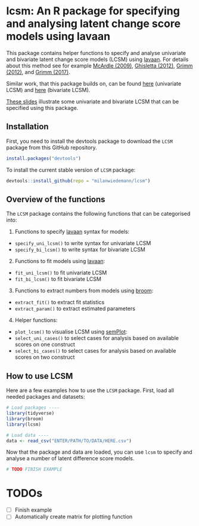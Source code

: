 # lcsm: An R package for specifying and analysing latent change score models using lavaan

This package contains helper functions to specify and analyse univariate and bivariate latent change score models (LCSM) using [lavaan](http://lavaan.ugent.be/). For details about this method see for example [McArdle (2009)](http://www.annualreviews.org/doi/10.1146/annurev.psych.60.110707.163612), [Ghisletta (2012)](https://doi.org/10.1080/10705511.2012.713275), [Grimm (2012)](https://doi.org/10.1080/10705511.2012.659627), and [Grimm (2017)](https://www.guilford.com/books/Growth-Modeling/Grimm-Ram-Estabrook/9781462526062).

Similar work, that this package builds on, can be found [here](https://quantdev.ssri.psu.edu/tutorials/growth-modeling-chapter-16-introduction-latent-change-score-modeling) (univariate LCSM) and [here](https://quantdev.ssri.psu.edu/tutorials/growth-modeling-chapter-17-multivariate-latent-change-score-models) (bivariate LCSM).

[These slides](https://docs.google.com/presentation/d/1q-SVbTA6n_HiC1bLjmCWySk1_b2u6rj12XrfK8-WEE0/edit?usp=sharing) illustrate some univariate and bivariate LCSM that can be specified using this package.

## Installation

First, you need to install the devtools package to download the `LCSM` package from this GitHub repository.

```r
install.packages("devtools")
```

To install the current stable version of `LCSM` package:

```r
devtools::install_github(repo = "milanwiedemann/lcsm")
```


## Overview of the functions

The `LCSM` package contains the following functions that can be categorised into:

1. Functions to specify [lavaan](http://lavaan.ugent.be/) syntax for models:
  - `specify_uni_lcsm()` to write syntax for univariate LCSM
  - `specify_bi_lcsm()` to write syntax for bivariate LCSM
  
2. Functions to fit models using [lavaan](http://lavaan.ugent.be/):
  - `fit_uni_lcsm()` to fit univariate LCSM
  - `fit_bi_lcsm()` to fit bivariate LCSM
  
3. Functions to extract numbers from models using [broom](https://broom.tidyverse.org/):
  - `extract_fit()` to extract fit statistics
  - `extract_param()` to extract estimated parameters
  
4. Helper functions:
  - `plot_lcsm()` to visualise LCSM using [semPlot](http://sachaepskamp.com/semPlot):
  - `select_uni_cases()` to select cases for analysis based on available scores on one construct
  - `select_bi_cases()` to select cases for analysis based on available scores on two construct

## How to use LCSM

Here are a few examples how to use the `LCSM` package.
First, load all needed packages and datasets:

```r
# Load packages ----
library(tidyverse)
library(broom) 
library(lcsm) 

# Load data ----
data <- read_csv("ENTER/PATH/TO/DATA/HERE.csv")

```

Now that the package and data are loaded, you can use `lcsm` to specify and analyse a number of latent difference score models.

```r
# TODO FINISH EXAMPLE
```


# TODOs
- [ ] Finish example
- [ ] Automatically create matrix for plotting function
